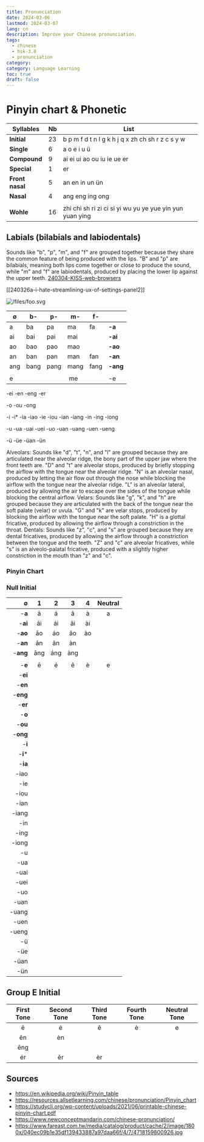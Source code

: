```yaml
---
title: Pronunciation
date: 2024-03-06
lastmod: 2024-03-07
lang: cn
description: Improve your Chinese pronunciation.
tags:
  - chinese
  - hsk-3.0
  - pronunciation
category:
category: Language Learning
toc: true
draft: false
---
```


# Pinyin chart & Phonetic

| Syllables       | Nb  | List                                                     |
| --------------- | --- | -------------------------------------------------------- |
| **Initial**     | 23  | b p m f d t n l g k h j q x zh ch sh r z c s y w         |
| **Single**      | 6   | a o e i u ü                                              |
| **Compound**    | 9   | ai ei ui ao ou iu ie ue er                               |
| **Special**     | 1   | er                                                       |
| **Front nasal** | 5   | an en in un ün                                           |
| **Nasal**       | 4   | ang eng ing ong                                          |
|                 |     |                                                          |
| **Wohle**       | 16  | zhi chi sh ri zi ci si yi wu yu ye yue yin yun yuan ying |

## Labials (bilabials and labiodentals)

Sounds like "b", "p", "m", and "f" are grouped together because they share the common feature of being produced with the lips. "B" and "p" are bilabials, meaning both lips come together or close to produce the sound, while "m" and "f" are labiodentals, produced by placing the lower lip against the upper teeth.
[240304-KISS-web-browsers](/article/240304-KISS-web-browsers.md)

[[240326a-i-hate-streamlining-ux-of-settings-panel2]]

![/files/foo.svg](/files/foo.svg)

| ∅   | b-   | p-   | m-   | f-   |          |
| --- | ---- | ---- | ---- | ---- | -------- |
| a   | ba   | pa   | ma   | fa   | **-a**   |
| ai  | bai  | pai  | mai  |      | **-ai**  |
| ao  | bao  | pao  | mao  |      | **-ao**  |
| an  | ban  | pan  | man  | fan  | **-an**  |
| ang | bang | pang | mang | fang | **-ang** |
|     |      |      |      |      |          |
| e   |      |      |  me  |      | -e       |

-ei
-en
-eng
-er

-o
-ou
-ong

-i
-i\*
-ia
-iao
-ie
-iou
-ian
-iang
-in
-ing
-iong

-u
-ua
-uai
-uei
-uo
-uan
-uang
-uen
-ueng

-ü
-üe
-üan
-ün

Alveolars: Sounds like "d", "t", "n", and "l" are grouped because they are articulated near the alveolar ridge, the bony part of the upper jaw where the front teeth are. "D" and "t" are alveolar stops, produced by briefly stopping the airflow with the tongue near the alveolar ridge. "N" is an alveolar nasal, produced by letting the air flow out through the nose while blocking the airflow with the tongue near the alveolar ridge. "L" is an alveolar lateral, produced by allowing the air to escape over the sides of the tongue while blocking the central airflow.
Velars: Sounds like "g", "k", and "h" are grouped because they are articulated with the back of the tongue near the soft palate (velar) or uvula. "G" and "k" are velar stops, produced by blocking the airflow with the tongue near the soft palate. "H" is a glottal fricative, produced by allowing the airflow through a constriction in the throat.
Dentals: Sounds like "z", "c", and "s" are grouped because they are dental fricatives, produced by allowing the airflow through a constriction between the tongue and the teeth. "Z" and "c" are alveolar fricatives, while "s" is an alveolo-palatal fricative, produced with a slightly higher constriction in the mouth than "z" and "c".

### Pinyin Chart

### Null Initial

|        ∅ |  1  |  2  |  3  |  4  | Neutral |
| -------: | :-: | :-: | :-: | :-: | :-----: |
|   -**a** |  ā  |  á  |  ǎ  |  à  |    a    |
|  -**ai** | āi  | ái  | ǎi  | ài  |         |
|  -**ao** | āo  | áo  | ǎo  | ào  |         |
|  -**an** | ān  | ǎn  | àn  |     |         |
| -**ang** | āng | áng | àng |     |         |
|          |     |     |     |     |         |
|   -**e** |  ē  |  é  |  ě  |  è  |    e    |
|  -**ei** |
|  -**en** |
| -**eng** |
|  -**er** |
|   -**o** |
|  -**ou** |
| -**ong** |
|   -**i** |
| -**i**\* |
|  -**ia** |
|     -iao |
|      -ie |
|     -iou |
|     -ian |
|    -iang |
|      -in |
|     -ing |
|    -iong |
|       -u |
|      -ua |
|     -uai |
|     -uei |
|      -uo |
|     -uan |
|    -uang |
|     -uen |
|    -ueng |
|       -ü |
|      -üe |
|     -üan |
|      -ün |

## Group E Initial

| First Tone | Second Tone | Third Tone | Fourth Tone | Neutral Tone |
| :--------: | :---------: | :--------: | :---------: | :----------: |
|     ē      |      é      |     ě      |      è      |      e       |
|     ēn     |     èn      |            |             |              |
|    ēng     |             |            |             |              |
|     ér     |     ěr      |     èr     |             |              |

## Sources

- https://en.wikipedia.org/wiki/Pinyin_table
- https://resources.allsetlearning.com/chinese/pronunciation/Pinyin_chart
- https://studycli.org/wp-content/uploads/2021/06/printable-chinese-pinyin-chart.pdf
- https://www.newconceptmandarin.com/chinese-pronunciation/
- https://www.fareast.com.tw/media/catalog/product/cache/2/image/1800x/040ec09b1e35df139433887a97daa66f/4/7/4718159800926.jpg
